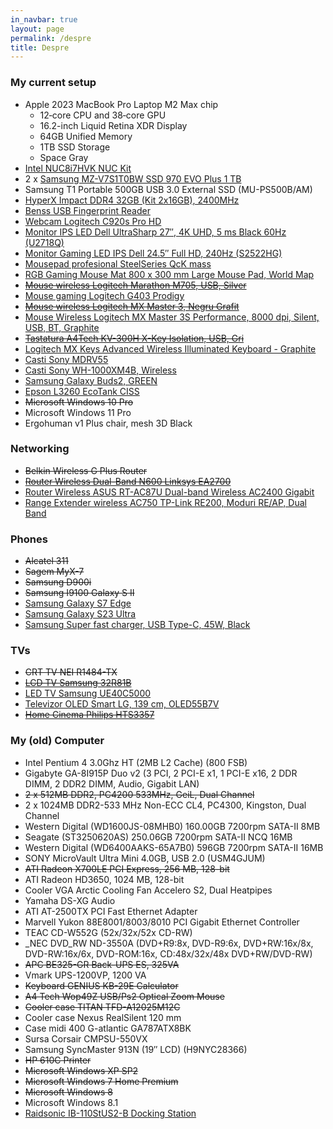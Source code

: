 ```yaml
---
in_navbar: true
layout: page
permalink: /despre
title: Despre
---
```


### My current setup

- Apple 2023 MacBook Pro Laptop M2 Max chip
    - 12‑core CPU and 38‑core GPU
    - 16.2-inch Liquid Retina XDR Display
    - 64GB Unified Memory
    - 1TB SSD Storage
    - Space Gray
- [Intel NUC8i7HVK NUC Kit](https://www.amazon.de/gp/product/B07DG7L52T/)
- 2 x [Samsung MZ-V7S1T0BW SSD 970 EVO Plus 1 TB](https://www.amazon.de/gp/product/B07MBQPQ62/)
- Samsung T1 Portable 500GB USB 3.0 External SSD (MU-PS500B/AM)
- [HyperX Impact DDR4 32GB (Kit 2x16GB), 2400MHz](https://www.amazon.de/gp/product/B01BNJL8I4/)
- [Benss USB Fingerprint Reader](https://www.amazon.de/gp/product/B078WKXTT7/)
- [Webcam Logitech C920s Pro HD](https://l.profitshare.ro/l/9569109)
- [Monitor IPS LED Dell UltraSharp 27″, 4K UHD, 5 ms Black 60Hz (U2718Q)](https://l.profitshare.ro/l/10035619)
- [Monitor Gaming LED IPS Dell 24.5″ Full HD, 240Hz (S2522HG)](https://l.profitshare.ro/l/9227703)
- [Mousepad profesional SteelSeries QcK mass](https://www.octav.name/2013/03/mousepad-profesional-steelseries-qck-mass.html)
- [RGB Gaming Mouse Mat 800 x 300 mm Large Mouse Pad, World Map](https://www.amazon.de/-/en/Gaming-Lighting-Colour-Accessories-Computers-black/dp/B0BZZ8VGSV/)
- [~~Mouse wireless Logitech Marathon M705, USB, Silver~~](https://l.profitshare.ro/l/12591054)
- [Mouse gaming Logitech G403 Prodigy](https://l.profitshare.ro/l/12591050)
- [~~Mouse wireless Logitech MX Master 3, Negru Grafit~~](https://l.profitshare.ro/l/12591049)
- [Mouse Wireless Logitech MX Master 3S Performance, 8000 dpi, Silent, USB, BT, Graphite](https://l.profitshare.ro/l/13734667)
- [~~Tastatura A4Tech KV-300H X-Key Isolation, USB, Gri~~](https://l.profitshare.ro/l/12591052)
- [Logitech MX Keys Advanced Wireless Illuminated Keyboard - Graphite](https://l.profitshare.ro/l/12591051)
- [Casti Sony MDRV55](https://l.profitshare.ro/l/12591047)
- [Casti Sony WH-1000XM4B, Wireless](https://l.profitshare.ro/l/12591046)
- [Samsung Galaxy Buds2, GREEN](https://l.profitshare.ro/l/12591034)
- [Epson L3260 EcoTank CISS](https://l.profitshare.ro/l/12591037)
- ~~Microsoft Windows 10 Pro~~
- Microsoft Windows 11 Pro
- Ergohuman v1 Plus chair, mesh 3D Black

### Networking

- ~~Belkin Wireless G Plus Router~~
- [~~Router Wireless Dual-Band N600 Linksys EA2700~~](https://l.profitshare.ro/l/9972886)
- [Router Wireless ASUS RT-AC87U Dual-band Wireless AC2400 Gigabit](https://l.profitshare.ro/l/9973161)
- [Range Extender wireless AC750 TP-Link RE200, Moduri RE/AP, Dual Band](https://l.profitshare.ro/l/5324444)

### Phones

- ~~Alcatel 311~~
- ~~Sagem MyX-7~~
- ~~Samsung D900i~~
- ~~Samsung I9100 Galaxy S II~~
- [Samsung Galaxy S7 Edge](https://l.profitshare.ro/l/9972877)
- [Samsung Galaxy S23 Ultra](https://l.profitshare.ro/l/12591028)
- [Samsung Super fast charger, USB Type-C, 45W, Black](https://l.profitshare.ro/l/12591067)

### TVs

- ~~CRT TV NEI R1484-TX~~
- [~~LCD TV Samsung 32R81B~~](https://www.octav.name/2009/04/lcd-tv-samsung-32r81b.html)
- [LED TV Samsung UE40C5000](https://www.octav.name/2011/04/led-tv-samsung-ue40c5000.html)
- [Televizor OLED Smart LG, 139 cm, OLED55B7V](https://l.profitshare.ro/l/9973894)
- [~~Home Cinema Philips HTS3357~~](https://www.emag.ro/sistem-home-cinema-philips-hts3357-hts3357-12/pd/EJTQMBBBM/)

### My (old) Computer

- Intel Pentium 4 3.0Ghz HT (2MB L2 Cache) (800 FSB)
- Gigabyte GA-8I915P Duo v2 (3 PCI, 2 PCI-E x1, 1 PCI-E x16, 2 DDR DIMM, 2 DDR2 DIMM, Audio, Gigabit LAN)
- ~~2 x 512MB DDR2, PC4200 533MHz, GeiL, Dual Channel~~
- 2 x 1024MB DDR2-533 MHz Non-ECC CL4, PC4300, Kingston, Dual Channel
- Western Digital (WD1600JS-08MHB0) 160.00GB 7200rpm SATA-II 8MB
- Seagate (ST3250620AS) 250.06GB 7200rpm SATA-II NCQ 16MB
- Western Digital (WD6400AAKS-65A7B0) 596GB 7200rpm SATA-II 16MB
- SONY MicroVault Ultra Mini 4.0GB, USB 2.0 (USM4GJUM)
- ~~ATI Radeon X700LE PCI Express, 256 MB, 128-bit~~
- ATI Radeon HD3650, 1024 MB, 128-bit
- Cooler VGA Arctic Cooling Fan Accelero S2, Dual Heatpipes
- Yamaha DS-XG Audio
- ATI AT-2500TX PCI Fast Ethernet Adapter
- Marvell Yukon 88E8001/8003/8010 PCI Gigabit Ethernet Controller
- TEAC CD-W552G (52x/32x/52x CD-RW)
- _NEC DVD_RW ND-3550A (DVD+R9:8x, DVD-R9:6x, DVD+RW:16x/8x, DVD-RW:16x/6x, DVD-ROM:16x, CD:48x/32x/48x DVD+RW/DVD-RW)
- ~~APC BE325-GR Back-UPS ES, 325VA~~
- Vmark UPS-1200VP, 1200 VA
- ~~Keyboard GENIUS KB-29E Calculator~~
- ~~A4 Tech Wop49Z USB/Ps2 Optical Zoom Mouse~~
- ~~Cooler case TITAN TFD-A12025M12C~~
- Cooler case Nexus RealSilent 120 mm
- Case midi 400 G-atlantic GA787ATX8BK
- Sursa Corsair CMPSU-550VX
- Samsung SyncMaster 913N (19″ LCD) (H9NYC28366)
- ~~HP 610C Printer~~
- ~~Microsoft Windows XP SP2~~
- ~~Microsoft Windows 7 Home Premium~~
- ~~Microsoft Windows 8~~
- Microsoft Windows 8.1
- [Raidsonic IB-110StUS2-B Docking Station](https://www.octav.name/2011/04/docking-station-raidsonic-ib-110stus2-b.html)
